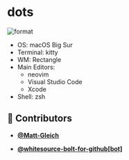 <!-- DO NOT REMOVE - contributor_list:data:start:["Matt-Gleich", "whitesource-bolt-for-github[bot]"]:end -->

# dots

![format](https://github.com/Matt-Gleich/dots/workflows/format/badge.svg)

- OS: macOS Big Sur
- Terminal: kitty
- WM: Rectangle
- Main Editors:
  - neovim
  - Visual Studio Code
  - Xcode
- Shell: zsh

<!-- DO NOT REMOVE - contributor_list:start -->

## 👥 Contributors

- **[@Matt-Gleich](https://github.com/Matt-Gleich)**

- **[@whitesource-bolt-for-github[bot]](https://github.com/apps/whitesource-bolt-for-github)**

<!-- DO NOT REMOVE - contributor_list:end -->
